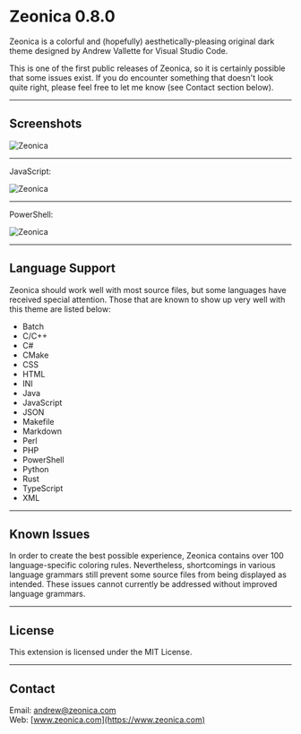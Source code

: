 # Zeonica 0.8.0

Zeonica is a colorful and (hopefully) aesthetically-pleasing original dark theme designed by Andrew Vallette for Visual Studio Code.

This is one of the first public releases of Zeonica, so it is certainly possible that some issues exist. If you do encounter something that doesn't look quite right, please feel free to let me know (see Contact section below).

---

## Screenshots

![Zeonica](https://zeonicacom.files.wordpress.com/2018/08/zeonica_9502.png "Zeonica")

---

JavaScript:

![Zeonica](https://zeonicacom.files.wordpress.com/2018/08/zeonica_javascript_8401.png "Zeonica (JavaScript)")

---

PowerShell:

![Zeonica](https://zeonicacom.files.wordpress.com/2018/08/zeonica_powershell_8401.png "Zeonica (PowerShell)")

---

## Language Support

Zeonica should work well with most source files, but some languages have received special attention. Those that are known to show up very well with this theme are listed below:

* Batch
* C/C++
* C#
* CMake
* CSS
* HTML
* INI
* Java
* JavaScript
* JSON
* Makefile
* Markdown
* Perl
* PHP
* PowerShell
* Python
* Rust
* TypeScript
* XML

---

## Known Issues

In order to create the best possible experience, Zeonica contains over 100 language-specific coloring rules. Nevertheless, shortcomings in various language grammars still prevent some source files from being displayed as intended. These issues cannot currently be addressed without improved language grammars.

---

## License

This extension is licensed under the MIT License.

---

## Contact

Email: andrew@zeonica.com<br>
Web: [www.zeonica.com](https://www.zeonica.com)<br>
